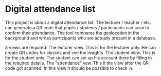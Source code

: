 # Digital attendance list
This project is about a digital attendance list. The lecturer / teacher / etc. can generate a QR code that pupils / students / participants can scan to confirm their attendance. The tool compares the geolocation in the background and writes participants who are actually present in a database. 

3 views are required:
The lecturer view. This is for the lecturer only. He can create QR codes for classes and see the insights.
The student view. This is for the student only. The student can set up his account there by filling in the required details.
The "attendance" vew. This it the view after the QR code got scanned. In this view it should be possible to check in.
  
